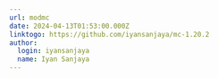 ```yaml
---
url: modmc
date: 2024-04-13T01:53:00.000Z
linktogo: https://github.com/iyansanjaya/mc-1.20.2
author:
  login: iyansanjaya
  name: Iyan Sanjaya
---
```


